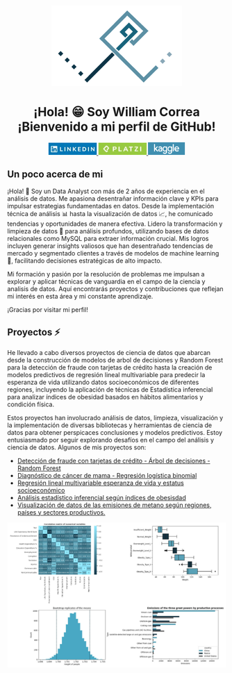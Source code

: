 <p align="center">
  <img src="Logo-persona_Fondo_blanco.png" alt="Logo_personal">
</p>
<h1 align="center">¡Hola! 😁
Soy William Correa <br>
¡Bienvenido a mi perfil de GitHub! </h1>


<p align="center">
  <a href="https://www.linkedin.com/in/william-correa-740a3b229/">
    <img src="boton_linkedin.jpeg" alt="Botón LinkedIn">
  </a>
  <a href="https://platzi.com/p/williamccs/">
    <img src="boton_platzi.jpeg" alt="Botón Platzi">
  </a>
  
  <a href="www.kaggle.com/williamccs/code">
    <img src="logo_kaggle.png" alt="Botón Kaggle">
  </a>
  
</p>

## Un poco acerca de mi

<p >
¡Hola! 👋 Soy un Data Analyst con más de 2 años de experiencia en el análisis de datos. Me apasiona desentrañar información clave y KPIs para impulsar estrategias fundamentadas en datos. Desde la implementación técnica de análisis 📊 hasta la visualización de datos 📈, he comunicado tendencias y oportunidades de manera efectiva. Lidero la transformación y limpieza de datos 🧹 para análisis profundos, utilizando bases de datos relacionales como MySQL para extraer información crucial. Mis logros incluyen generar insights valiosos que han desentrañado tendencias de mercado y segmentado clientes a través de modelos de machine learning 🤖, facilitando decisiones estratégicas de alto impacto.

Mi formación y pasión por la resolución de problemas me impulsan a explorar y aplicar técnicas de vanguardia en el campo de la ciencia y analisis de datos. Aquí encontrarás proyectos y contribuciones que reflejan mi interés en esta área y mi constante aprendizaje.

¡Gracias por visitar mi perfil!
</p>

## Proyectos ⚡

<p>
He llevado a cabo diversos proyectos de ciencia de datos que abarcan desde la construcción de modelos de arbol de decisiones y Random Forest para la detección de fraude con tarjetas de crédito hasta la creación de modelos predictivos de regresión lineal multivariable para predecir la esperanza de vida utilizando datos socioeconómicos de diferentes regiones, incluyendo la aplicación de técnicas de Estadística inferencial para analizar índices de obesidad basados en hábitos alimentarios y condición física.

Estos proyectos han involucrado análisis de datos, limpieza, visualización y la implementación de diversas bibliotecas y herramientas de ciencia de datos para obtener perspicaces conclusiones y modelos predictivos. Estoy entusiasmado por seguir explorando desafíos en el campo del análisis y ciencia de datos.
 Algunos de mis proyectos son:
 </p>

* [Detección de fraude con tarjetas de crédito - Árbol de decisiones - Random Forest](https://github.com/William-CCS96/Credit-card-fraud-predictive-model-with_decision_tree_and_random_forest)
* [Diagnóstico de cáncer de mama - Regresión logística binomial](https://github.com/William-CCS96/binomial_logistic-regression_diagnostic_breast_cancer_isconsin)
* [Regresión lineal multivariable esperanza de vida y estatus socioeconómico](https://github.com/William-CCS96/linear_regression_life_expectancy_and_socioeconomic)
* [Análisis estadístico inferencial según índices de obesisdad](https://github.com/William-CCS96/inferential_statitics_obesity_dataset-introduction)
* [Visualización de datos de las emisiones de metano según regiones, países y sectores productivos.](https://github.com/William-CCS96/matplotlib_seaborn_libraries_global_methane_emissions)

<p align="center">
  <img src="Visualizaciones_proyectos.jpg" alt="Visualizaciones proyectos.jpg">
</p>
<!--
**William-CCS96/William-CCS96** is a ✨ _special_ ✨ repository because its `README.md` (this file) appears on your GitHub profile.

Here are some ideas to get you started:

- 🔭 I’m currently working on ...
- 🌱 I’m currently learning ...
- 👯 I’m looking to collaborate on ...
- 🤔 I’m looking for help with ...
- 💬 Ask me about ...
- 📫 How to reach me: ...
- 😄 Pronouns: ...
- ⚡ Fun fact: ...
-->
